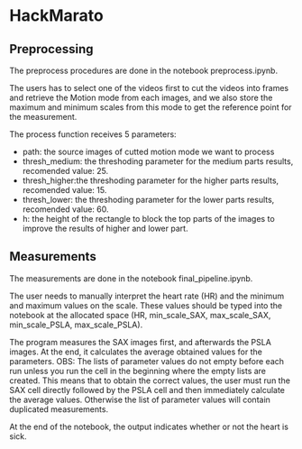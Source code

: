 # HackMarato

## Preprocessing

The preprocess procedures are done in the notebook preprocess.ipynb.

The users has to select one of the videos first to cut the videos into frames and retrieve the Motion mode from each images, and we also store the maximum and minimum scales from this mode to get the reference point for the measurement.

The process function receives 5 parameters:
- path: the source images of cutted motion mode we want to process
- thresh_medium: the threshoding parameter for the medium parts results, recomended value: 25.
- thresh_higher:the threshoding parameter for the higher parts results, recomended value: 15.
- thresh_lower: the threshoding parameter for the lower parts results, recomended value: 60.
- h: the height of the rectangle to block the top parts of the images to improve the results of higher and lower part.


## Measurements

The measurements are done in the notebook final_pipeline.ipynb.

The user needs to manually interpret the heart rate (HR) and the minimum and maximum values on the scale. These values should be typed into the notebook at the allocated space (HR, min_scale_SAX, max_scale_SAX, min_scale_PSLA, max_scale_PSLA).

The program measures the SAX images first, and afterwards the PSLA images. At the end, it calculates the average obtained values for the parameters. 
OBS: The lists of parameter values do not empty before each run unless you run the cell in the beginning where the empty lists are created. This means that to obtain the correct values, the user must run the SAX cell directly followed by the PSLA cell and then immediately calculate the average values. Otherwise the list of parameter values will contain duplicated measurements. 

At the end of the notebook, the output indicates whether or not the heart is sick. 